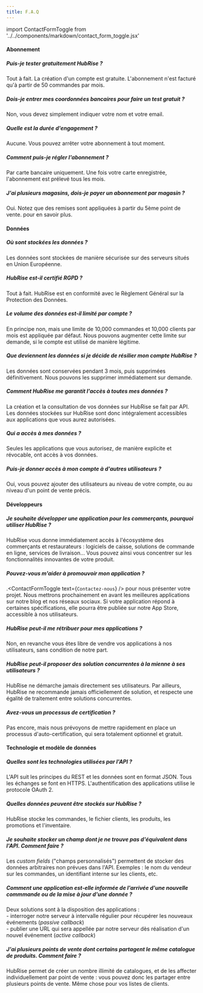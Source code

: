 ```yaml
---
title: F.A.Q
---
```


import ContactFormToggle from '../../components/markdown/contact_form_toggle.jsx'

#### Abonnement

##### Puis-je tester gratuitement HubRise ?

Tout à fait. La création d'un compte est gratuite. L'abonnement n'est facturé qu'à partir de 50 commandes par mois.

##### Dois-je entrer mes coordonnées bancaires pour faire un test gratuit ?

Non, vous devez simplement indiquer votre nom et votre email.

##### Quelle est la durée d'engagement ?

Aucune. Vous pouvez arrêter votre abonnement à tout moment.

##### Comment puis-je régler l'abonnement ?

Par carte bancaire uniquement. Une fois votre carte enregistrée, l'abonnement est prélevé tous les mois.

##### J'ai plusieurs magasins, dois-je payer un abonnement par magasin ?

Oui. Notez que des remises sont appliquées à partir du 5ème point de vente. <ContactFormToggle text="Contactez-nous" /> pour en savoir plus.

#### Données

##### Où sont stockées les données ?

Les données sont stockées de manière sécurisée sur des serveurs situés en Union Européenne.

##### HubRise est-il certifié RGPD ?

Tout à fait. HubRise est en conformité avec le Règlement Général sur la Protection des Données.

##### Le volume des données est-il limité par compte ?

En principe non, mais une limite de 10,000 commandes et 10,000 clients par mois est appliquée par défaut. Nous pouvons augmenter cette limite sur demande, si le compte est utilisé de manière légitime.

##### Que deviennent les données si je décide de résilier mon compte HubRise ?

Les données sont conservées pendant 3 mois, puis supprimées définitivement. Nous pouvons les supprimer immédiatement sur demande.

##### Comment HubRise me garantit l'accès à toutes mes données ?

La création et la consultation de vos données sur HubRise se fait par API. Les données stockées sur HubRise sont donc intégralement accessibles aux applications que vous aurez autorisées.

##### Qui a accès à mes données ?

Seules les applications que vous autorisez, de manière explicite et révocable, ont accès à vos données.

##### Puis-je donner accès à mon compte à d'autres utilisateurs ?

Oui, vous pouvez ajouter des utilisateurs au niveau de votre compte, ou au niveau d'un point de vente précis.

#### Développeurs

##### Je souhaite développer une application pour les commerçants, pourquoi utiliser HubRise ?

HubRise vous donne immédiatement accès à l'écosystème des commerçants et restaurateurs : logiciels de caisse, solutions de commande en ligne, services de livraison... Vous pouvez ainsi vous concentrer sur les fonctionnalités innovantes de votre produit.

##### Pouvez-vous m'aider à promouvoir mon application ?

.<ContactFormToggle text={`Contactez-nous`} /> pour nous présenter votre projet. Nous mettrons prochainement en avant les meilleures applications sur notre blog et nos réseaux sociaux.
Si votre application répond à certaines spécifications, elle pourra être publiée sur notre App Store, accessible à nos utilisateurs.

##### HubRise peut-il me rétribuer pour mes applications ?

Non, en revanche vous êtes libre de vendre vos applications à nos utilisateurs, sans condition de notre part.

##### HubRise peut-il proposer des solution concurrentes à la mienne à ses utilisateurs ?

HubRise ne démarche jamais directement ses utilisateurs.
Par ailleurs, HubRise ne recommande jamais officiellement de solution, et respecte une égalité de traitement entre solutions concurrentes.

##### Avez-vous un processus de certification ?

Pas encore, mais nous prévoyons de mettre rapidement en place un processus d'auto-certification, qui sera totalement optionnel et gratuit.

#### Technologie et modèle de données

##### Quelles sont les technologies utilisées par l'API ?

L'API suit les principes du REST et les données sont en format JSON. Tous les échanges se font en HTTPS. L'authentification des applications utilise le protocole OAuth 2.

##### Quelles données peuvent être stockés sur HubRise ?

HubRise stocke les commandes, le fichier clients, les produits, les promotions et l'inventaire.

##### Je souhaite stocker un champ dont je ne trouve pas d'équivalent dans l'API. Comment faire ?

Les _custom fields_ ("champs personnalisés") permettent de stocker des données arbitraires non prévues dans l'API. Exemples : le nom du vendeur sur les commandes, un identifiant interne sur les clients, etc.

##### Comment une application est-elle informée de l'arrivée d'une nouvelle commmande ou de la mise à jour d'une donnée ?

Deux solutions sont à la disposition des applications :<br />
\- interroger notre serveur à intervalle régulier pour récupérer les nouveaux événements (_passive callback_)<br />
\- publier une URL qui sera appellée par notre serveur dès réalisation d'un nouvel événement (_active callback_)

##### J'ai plusieurs points de vente dont certains partagent le même catalogue de produits. Comment faire ?

HubRise permet de créer un nombre illimité de catalogues, et de les affecter individuellement par point de vente : vous pouvez donc les partager entre plusieurs points de vente. Même chose pour vos listes de clients.
